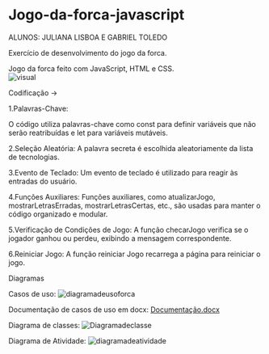 # Jogo-da-forca-javascript
ALUNOS: JULIANA LISBOA E GABRIEL TOLEDO

Exercício de desenvolvimento do jogo da forca.

Jogo da forca feito com JavaScript, HTML e CSS.
<br>
![visual](https://github.com/julianadlisboa/Jogo-da-forca-javascript/assets/128002239/97a684a7-2e6c-46ab-8ea2-163f3ff2ec04)

Codificação ->

1.Palavras-Chave:

O código utiliza palavras-chave como const para definir variáveis que não serão reatribuídas e let para variáveis mutáveis.

2.Seleção Aleatória:
A palavra secreta é escolhida aleatoriamente da lista de tecnologias.

3.Evento de Teclado:
Um evento de teclado é utilizado para reagir às entradas do usuário.

4.Funções Auxiliares:
Funções auxiliares, como atualizarJogo, mostrarLetrasErradas, mostrarLetrasCertas, etc., são usadas para manter o código organizado e modular.

5.Verificação de Condições de Jogo:
A função checarJogo verifica se o jogador ganhou ou perdeu, exibindo a mensagem correspondente.

6.Reiniciar Jogo:
A função reiniciar Jogo recarrega a página para reiniciar o jogo.

Diagramas

Casos de uso: 
![diagramadeusoforca](https://github.com/julianadlisboa/Jogo-da-forca-javascript/assets/128002239/6d17d851-f667-44b4-a397-75fdaef098c2)


Documentação de casos de uso em docx:
[Documentação.docx](https://github.com/julianadlisboa/Jogo-da-forca-javascript/files/13349364/Documentacao.docx)


Diagrama de classes:
![Diagramadeclasse](https://github.com/julianadlisboa/Jogo-da-forca-javascript/assets/128002239/4f78be27-b7ef-49cc-8427-651ce8323bea)


Diagrama de Atividade:
![diagramadeatividade](https://github.com/julianadlisboa/Jogo-da-forca-javascript/assets/128002239/4ee12327-318f-4ae0-ad8d-35002b66ade6)





